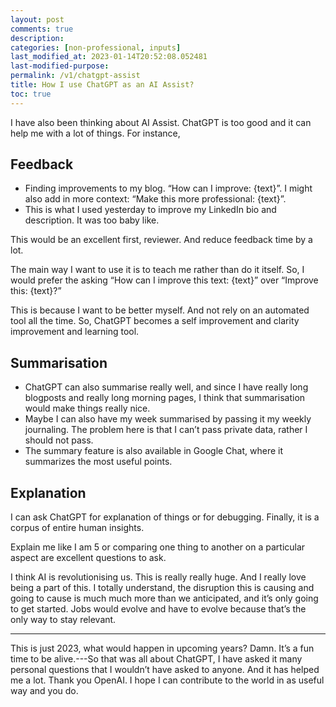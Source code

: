 ```yaml
---
layout: post
comments: true
description: 
categories: [non-professional, inputs]
last_modified_at: 2023-01-14T20:52:08.052481
last-modified-purpose: 
permalink: /v1/chatgpt-assist
title: How I use ChatGPT as an AI Assist?
toc: true
---
```


I have also been thinking about AI Assist. ChatGPT is too good and it can help me with a lot of things. For instance,

## Feedback

- Finding improvements to my blog. “How can I improve: {text}”. I might also add in more context: “Make this more professional: {text}”.
- This is what I used yesterday to improve my LinkedIn bio and description. It was too baby like.

This would be an excellent first, reviewer. And reduce feedback time by a lot.

The main way I want to use it is to teach me rather than do it itself. So, I would prefer the asking “How can I improve this text: {text}” over “Improve this: {text}?”

This is because I want to be better myself. And not rely on an automated tool all the time. So, ChatGPT becomes a self improvement and clarity improvement and learning tool.

## Summarisation

- ChatGPT can also summarise really well, and since I have really long blogposts and really long morning pages, I think that summarisation would make things really nice.
- Maybe I can also have my week summarised by passing it my weekly journaling. The problem here is that I can’t pass private data, rather I should not pass.
- The summary feature is also available in Google Chat, where it summarizes the most useful points.

## Explanation

I can ask ChatGPT for explanation of things or for debugging. Finally, it is a corpus of entire human insights.

Explain me like I am 5 or comparing one thing to another on a particular aspect are excellent questions to ask.

I think AI is revolutionising us. This is really really huge. And I really love being a part of this. I totally understand, the disruption this is causing and going to cause is much much more than we anticipated, and it’s only going to get started. Jobs would evolve and have to evolve because that’s the only way to stay relevant.

***

This is just 2023, what would happen in upcoming years? Damn. It’s a fun time to be alive.---So that was all about ChatGPT, I have asked it many personal questions that I wouldn’t have asked to anyone. And it has helped me a lot. Thank you OpenAI. I hope I can contribute to the world in as useful way and you do.
